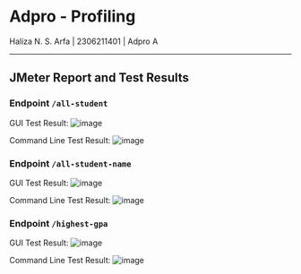 # Adpro - Profiling
Haliza N. S. Arfa | 2306211401 | Adpro A

---

## JMeter Report and Test Results
### **Endpoint** `/all-student`
GUI Test Result:
![image](https://github.com/user-attachments/assets/de7a37d2-4083-4e1f-87e7-3fc014bf63a2)

Command Line Test Result:
![image](https://github.com/user-attachments/assets/a4a52334-8d93-49fc-9e6d-ed5fff9889f9)


### **Endpoint** `/all-student-name`
GUI Test Result:
![image](https://github.com/user-attachments/assets/0c741dd9-2ec3-49ab-8703-d1f3ab4f3618)

Command Line Test Result:
![image](https://github.com/user-attachments/assets/6ff7a8a6-16cb-477c-b73a-bc753bc065a9)


### **Endpoint** `/highest-gpa`
GUI Test Result:
![image](https://github.com/user-attachments/assets/b439d40a-782a-4c66-8c87-7a5f03f98e55)

Command Line Test Result:
![image](https://github.com/user-attachments/assets/cf6c3c02-f0f3-4e32-8d4b-421259da86d8)

